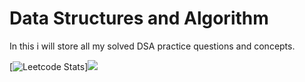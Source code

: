 # Data Structures and Algorithm
In this i will store all my solved DSA practice questions and concepts.


[![Leetcode Stats](https://leetcard.jacoblin.cool/anoushkaacc)]![](https://leetcard.jacoblin.cool/anoushkaacc?ext=contest)
